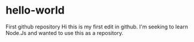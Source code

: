 # hello-world
First github repository
Hi this is my first edit in github.  I'm seeking to learn Node.Js and wanted to use this as a repository.
